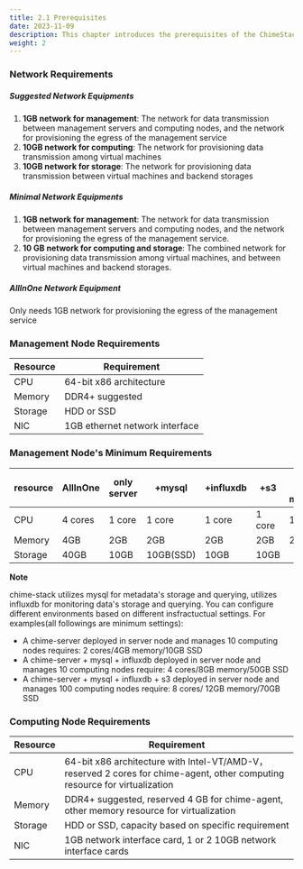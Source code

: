 ```yaml
---
title: 2.1 Prerequisites
date: 2023-11-09
description: This chapter introduces the prerequisites of the ChimeStack platform.
weight: 2
---
```


### Network Requirements

##### Suggested Network Equipments

1. **1GB network for management**: The network for data transmission between management servers and computing nodes, and the network for provisioning the egress of the management service 
2. **10GB network for computing**: The network for provisioning data transmission among virtual machines
3. **10GB network for storage**: The network for provisioning data transmission between virtual machines and backend storages

##### Minimal Network Equipments

1. **1GB network for management**: The network for data transmission between management servers and computing nodes, and the network for provisioning the egress of the management service.
2. **10 GB network for computing and storage**: The combined network for provisioning data transmission among virtual machines, and between virtual machines and backend storages.

##### AllInOne Network Equipment 

Only needs 1GB network for provisioning the egress of the management service

### Management Node Requirements

| Resource | Requirement  | 
| ---- | ----- | 
| CPU   | 64-bit x86 architecture | 
| Memory | DDR4+ suggested | 
| Storage | HDD or SSD | 
| NIC   | 1GB ethernet network interface | 

### Management Node's Minimum Requirements

| resource  | AllInOne  | only server  | +mysql | +influxdb | +s3 | 10 nodes managed | 100 nodes managed |
| ---- | --------- | --------- | ----- | -------- | ---- | --------- | --------- |
| CPU   | 4 cores | 1 core | 1 core | 1 core | 1 core | 1 core | 4 cores |
| Memory   | 4GB | 2GB | 2GB | 2GB | 2GB | 2GB | 4GB | 
| Storage   | 40GB | 10GB | 10GB(SSD) | 10GB | 10GB | |

**Note**

chime-stack utilizes mysql for metadata's storage and querying, utilizes influxdb for monitoring data's storage and querying. You can configure different environments based on different insfractuctual settings. For examples(all followings are minimum settings):

- A chime-server deployed in server node and manages 10 computing nodes requires: 2 cores/4GB memory/10GB SSD  
- A chime-server + mysql + influxdb deployed in server node and manages 10 computing nodes require: 4 cores/8GB memory/50GB SSD
- A chime-server + mysql + influxdb + s3 deployed in server node and manages 100 computing nodes require: 8 cores/ 12GB memory/70GB SSD

### Computing Node Requirements

| Resource  | Requirement |  
| ---- | ----- | 
| CPU   | 64-bit x86 architecture with Intel-VT/AMD-V，reserved 2 cores for chime-agent, other computing resource for virtualization | 
| Memory   | DDR4+ suggested, reserved 4 GB for chime-agent, other memory resource for virtualization | 
| Storage   | HDD or SSD, capacity based on specific requirement |
| NIC   | 1GB network interface card, 1 or 2 10GB network interface cards | 